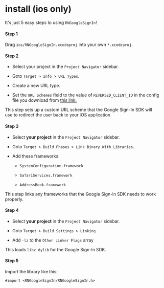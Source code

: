 
# install (ios only)

It's just 5 easy steps to using `RNGoogleSignIn`!

#### Step 1

Drag `ios/RNGoogleSignIn.xcodeproj` into your own `*.xcodeproj`.

#### Step 2

- Select your project in the `Project Navigator` sidebar.

- Goto `Target > Info > URL Types`.

- Create a new URL type.

- Set the `URL Schemes` field to the value of `REVERSED_CLIENT_ID` in the config
file you download from [this link.](https://developers.google.com/identity/sign-in/ios/sdk/#get-config)

This step sets up a custom URL scheme that the Google Sign-In SDK will
use to redirect the user back to your iOS application.

#### Step 3

- Select **your project** in the `Project Navigator` sidebar.

- Goto `Target > Build Phases > Link Binary With Libraries`.

- Add these frameworks:

  - `SystemConfiguration.framework`

  - `SafariServices.framework`

  - `AddressBook.framework`

This step links any frameworks that the Google Sign-In SDK
needs to work properly.

#### Step 4

- Select **your project** in the `Project Navigator` sidebar.

- Goto `Target > Build Settings > Linking`

- Add `-lz` to the `Other Linker Flags` array

This loads `libz.dylib` for the Google Sign-In SDK.

#### Step 5

Import the library like this:

```objc
#import <RNGoogleSignIn/RNGoogleSignIn.h>
```
